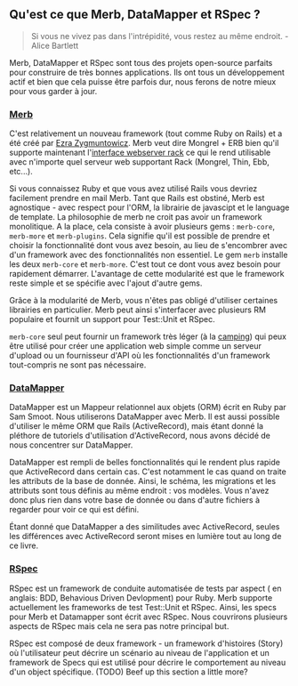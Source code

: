 ## Qu'est ce que Merb, DataMapper et RSpec ?

> Si vous ne vivez pas dans l'intrépidité, vous restez au même endroit. - Alice Bartlett

Merb, DataMapper et RSpec sont tous des projets open-source parfaits pour construire de très bonnes applications. Ils ont tous un développement actif et bien que cela puisse être parfois dur, nous ferons de notre mieux pour vous garder à jour.

### [Merb](http://merbivore.com/)

C'est relativement un nouveau framework (tout comme Ruby on Rails) et a été créé par [Ezra Zygmuntowicz](http://brainspl.at/). Merb veut dire Mongrel + ERB bien qu'il supporte maintenant l'[interface webserver rack](http://rack.rubyforge.org/) ce qui le rend utilisable avec n'importe quel serveur web supportant Rack (Mongrel, Thin, Ebb, etc...).

Si vous connaissez Ruby et que vous avez utilisé Rails vous devriez facilement prendre en mail Merb. Tant que Rails est obstiné, Merb est agnostique - avec respect pour l'ORM, la librairie de javascipt et le language de template. La philosophie de merb ne croit pas avoir un framework monolitique. A la place, cela consiste à avoir plusieurs gems : `merb-core`, `merb-more` et `merb-plugins`. Cela signifie qu'il est possible de prendre et choisir la fonctionnalité dont vous avez besoin, au lieu de s'encombrer avec d'un framework avec des fonctionnalités non essentiel. Le gem `merb` installe les deux `merb-core` et `merb-more`. C'est tout ce dont vous avez besoin pour rapidement démarrer. L'avantage de cette modularité est que le framework reste simple et se spécifie avec l'ajout d'autre gems.

Grâce à la modularité de Merb, vous n'êtes pas obligé d'utiliser certaines librairies en particulier. Merb peut ainsi s'interfacer avec plusieurs RM populaire et fournit un support pour Test::Unit et RSpec.

`merb-core` seul peut fournir un framework très léger (à la [camping](http://code.whytheluckystiff.net/camping/)) qui peux être utilisé pour créer une application web simple comme un serveur d'upload ou un fournisseur d'API où les fonctionnalités d'un framework tout-compris ne sont pas nécessaire.

### [DataMapper](http://datamapper.org/)

DataMapper est un Mappeur relationnel aux objets (ORM) écrit en Ruby par Sam Smoot. Nous utiliserons DataMapper avec Merb. Il est aussi possible d'utiliser le même ORM que Rails (ActiveRecord), mais étant donné la pléthore de tutoriels d'utilisation d'ActiveRecord, nous avons décidé de nous concentrer sur DataMapper.

DataMapper est rempli de belles fonctionnalités qui le rendent plus rapide que ActiveRecord dans certain cas. C'est notamment le cas quand on traite les attributs de la base de donnée. Ainsi, le schéma, les migrations et les attributs sont tous définis au même endroit : vos modèles. Vous n'avez donc plus rien dans votre base de donnée ou dans d'autre fichiers à regarder pour voir ce qui est défini.

Étant donné que DataMapper a des similitudes avec ActiveRecord, seules les différences avec ActiveRecord seront mises en lumière tout au long de ce livre.

### [RSpec](http://rspec.info/)

RSpec est un framework de conduite automatisée de tests par aspect ( en anglais: BDD, Behavious Driven Devlopment) pour Ruby.
Merb supporte actuellement les frameworks de test Test::Unit et RSpec. Ainsi, les specs pour Merb et Datamapper sont écrit avec RSpec. Nous couvrirons plusieurs aspects de RSpec mais cela ne sera pas notre principal but.

RSpec est composé de deux framework - un framework d'histoires (Story) où l'utilisateur peut décrire un scénario au niveau de l'application et un framework de Specs qui est utilisé pour décrire le comportement au niveau d'un object spécifique.
(TODO) Beef up this section a little more?
